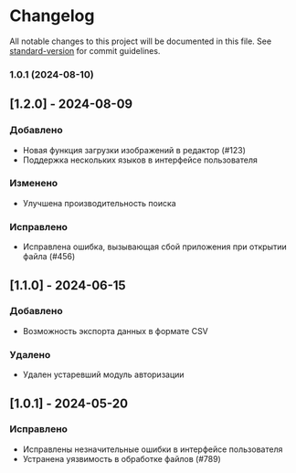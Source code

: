 # Changelog

All notable changes to this project will be documented in this file. See [standard-version](https://github.com/conventional-changelog/standard-version) for commit guidelines.

### 1.0.1 (2024-08-10)

## [1.2.0] - 2024-08-09

### Добавлено
- Новая функция загрузки изображений в редактор (#123)
- Поддержка нескольких языков в интерфейсе пользователя

### Изменено
- Улучшена производительность поиска

### Исправлено
- Исправлена ошибка, вызывающая сбой приложения при открытии файла (#456)

## [1.1.0] - 2024-06-15

### Добавлено
- Возможность экспорта данных в формате CSV

### Удалено
- Удален устаревший модуль авторизации

## [1.0.1] - 2024-05-20

### Исправлено
- Исправлены незначительные ошибки в интерфейсе пользователя
- Устранена уязвимость в обработке файлов (#789)
